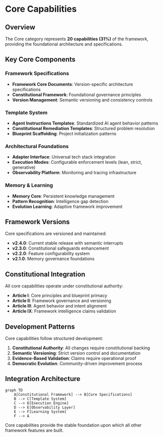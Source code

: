 # Core Capabilities

## Overview

The Core category represents **20 capabilities (31%)** of the framework, providing the foundational architecture and specifications.

## Key Core Components

### Framework Specifications
- **Framework Core Documents**: Version-specific architecture specifications
- **Constitutional Framework**: Foundational governance principles
- **Version Management**: Semantic versioning and consistency controls

### Template System
- **Agent Instructions Templates**: Standardized AI agent behavior patterns
- **Constitutional Remediation Templates**: Structured problem resolution
- **Blueprint Scaffolding**: Project initialization patterns

### Architectural Foundations
- **Adapter Interface**: Universal tech stack integration
- **Execution Modes**: Configurable enforcement levels (lean, strict, generative)
- **Observability Platform**: Monitoring and tracing infrastructure

### Memory & Learning
- **Memory Core**: Persistent knowledge management
- **Pattern Recognition**: Intelligence gap detection
- **Evolution Learning**: Adaptive framework improvement

## Framework Versions

Core specifications are versioned and maintained:
- **v2.4.0**: Current stable release with semantic interrupts
- **v2.3.0**: Constitutional safeguards enhancement
- **v2.2.0**: Feature configurability system
- **v2.1.0**: Memory governance foundations

## Constitutional Integration

All core capabilities operate under constitutional authority:
- **Article I**: Core principles and blueprint primacy
- **Article II**: Framework governance and versioning
- **Article III**: Agent behavior and intent alignment
- **Article IX**: Framework intelligence claims validation

## Development Patterns

Core capabilities follow structured development:
1. **Constitutional Authority**: All changes require constitutional backing
2. **Semantic Versioning**: Strict version control and documentation
3. **Evidence-Based Validation**: Claims require operational proof
4. **Democratic Evolution**: Community-driven improvement process

## Integration Architecture

```mermaid
graph TD
    A[Constitutional Framework] --> B[Core Specifications]
    B --> C[Template System]
    C --> D[Execution Engine]
    D --> E[Observability Layer]
    E --> F[Learning System]
    F --> A
```

Core capabilities provide the stable foundation upon which all other framework features are built.
